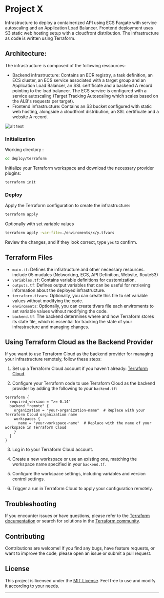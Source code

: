 # Project X
Infrastructure to deploy a containerized API using ECS Fargate with service autoscaling and an Application Load Balancer. Frontend deployment uses S3 static web hosting setup with a cloudfront distribution.
The infrastructure as code is written using Terraform.

## Architecture:
The infrastructure is composed of the following ressources:
* Backend infrastructure: Contains an ECR registry, a task definition, an ECS cluster, an ECS service associated with a target group and an Application Load Balancer, an SSL certificate and a backend A record pointing to the load balancer. The ECS service is configured with a service autoscaling (Target Tracking Autoscaling which scales based on the ALB's requests per target).
*  Frontend infrastructure: Contains an S3 bucket configured with static web hosting, alongside a cloudfront distribution, an SSL certificate and a website A record.


![alt text]()


### Initialization

Working directory : 
```bash
cd deploy/terraform
```

Initialize your Terraform workspace and download the necessary provider plugins:

```bash
terraform init
```

### Deploy

Apply the Terraform configuration to create the infrastructure:

```bash
terraform apply
```
Optionally with set variable values 
```bash
terraform apply -var-file=./enviroments/x/y.tfvars
```



Review the changes, and if they look correct, type `yes` to confirm.

## Terraform Files

- `main.tf`: Defines the infratructure and other necessary resources. include 05 mudules (Networking, ECS, API Definition, Website, Route53)
- `variables.tf`: Contains variable definitions for customization.
- `outputs.tf`: Defines output variables that can be useful for retrieving information about the deployed infrastructure.
- `terraform.tfvars`: Optionally, you can create this file to set variable values without modifying the code. 
- `enviroments`: Optionally, you can create tfvars file each enviroments to set variable values without modifying the code.
- `backend.tf`: The backend determines where and how Terraform stores its state file, which is essential for tracking the state of your infrastructure and managing changes.

## Using Terraform Cloud as the Backend Provider

If you want to use Terraform Cloud as the backend provider for managing your infrastructure remotely, follow these steps:

1. Set up a Terraform Cloud account if you haven't already: [Terraform Cloud](https://app.terraform.io/signup/account).

2. Configure your Terraform code to use Terraform Cloud as the backend provider by adding the following to your `backend.tf`:

```hcl
terraform {
  required_version = ">= 0.14"
  backend "remote" {
    organization = "your-organization-name"  # Replace with your Terraform Cloud organization name
    workspaces {
      name = "your-workspace-name"  # Replace with the name of your workspace in Terraform Cloud
    }
  }
}
```

3. Log in to your Terraform Cloud account.

4. Create a new workspace or use an existing one, matching the workspace name specified in your `backend.tf`.

5. Configure the workspace settings, including variables and version control settings.

6. Trigger a run in Terraform Cloud to apply your configuration remotely.

## Troubleshooting

If you encounter issues or have questions, please refer to the [Terraform documentation](https://www.terraform.io/docs/index.html) or search for solutions in the [Terraform community](https://community.hashicorp.com/c/terraform/13).

## Contributing

Contributions are welcome! If you find any bugs, have feature requests, or want to improve the code, please open an issue or submit a pull request.

## License

This project is licensed under the [MIT License](LICENSE). Feel free to use and modify it according to your needs.

---